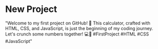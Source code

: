 # New Project


"Welcome to my first project on GitHub! 🎉 This calculator, crafted with HTML, CSS, and JavaScript, is just the beginning of my coding journey. Let's crunch some numbers together! 💻🔢 #FirstProject #HTML #CSS #JavaScript"